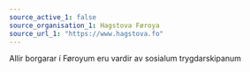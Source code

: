```yaml
---
source_active_1: false
source_organisation_1: Hagstova Føroya
source_url_1: "https://www.hagstova.fo"
---
```

Allir borgarar í Føroyum eru vardir av sosialum trygdarskipanum
